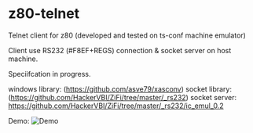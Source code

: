 # z80-telnet

Telnet client for z80 (developed and tested on ts-conf machine emulator)

Client use RS232 (#F8EF+REGS) connection & socket server on host machine.

Speciifcation in progress.

windows library: (https://github.com/asve79/xasconv)
socket library: (https://github.com/HackerVBI/ZiFi/tree/master/_rs232)
socket server: https://github.com/HackerVBI/ZiFi/tree/master/_rs232/ic_emul_0.2

Demo:
![Demo](https://github.com/asve79/z80-telnet/blob/master/demo/z80-telnet-demo2.gif)
